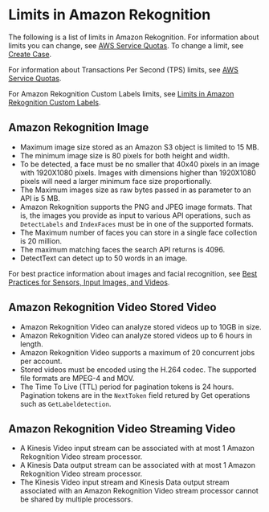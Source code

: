 # Limits in Amazon Rekognition<a name="limits"></a>

The following is a list of limits in Amazon Rekognition\. For information about limits you can change, see [AWS Service Quotas](https://docs.aws.amazon.com/general/latest/gr/rekognition_region.html#limits_rekognition)\. To change a limit, see [Create Case](https://console.aws.amazon.com/support/v1#/case/create?issueType=service-limit-increase)\.

For information about Transactions Per Second \(TPS\) limits, see [AWS Service Quotas](https://docs.aws.amazon.com/general/latest/gr/rekognition_region.html#limits_rekognition)\.

For Amazon Rekognition Custom Labels limits, see [Limits in Amazon Rekognition Custom Labels](https://docs.aws.amazon.com/rekognition/latest/customlabels-dg/limits.html)\.

## Amazon Rekognition Image<a name="limits-image"></a>
+ Maximum image size stored as an Amazon S3 object is limited to 15 MB\. 
+ The minimum image size is 80 pixels for both height and width\.
+ To be detected, a face must be no smaller that 40x40 pixels in an image with 1920X1080 pixels\. Images with dimensions higher than 1920X1080 pixels will need a larger minimum face size proportionally\. 
+ The Maximum images size as raw bytes passed in as parameter to an API is 5 MB\.
+ Amazon Rekognition supports the PNG and JPEG image formats\. That is, the images you provide as input to various API operations, such as `DetectLabels` and `IndexFaces` must be in one of the supported formats\.
+ The Maximum number of faces you can store in a single face collection is 20 million\.
+ The maximum matching faces the search API returns is 4096\.
+ DetectText can detect up to 50 words in an image\.

For best practice information about images and facial recognition, see [Best Practices for Sensors, Input Images, and Videos](best-practices.md)\.

## Amazon Rekognition Video Stored Video<a name="limits-vstored-video"></a>
+ Amazon Rekognition Video can analyze stored videos up to 10GB in size\.
+ Amazon Rekognition Video can analyze stored videos up to 6 hours in length\.
+ Amazon Rekognition Video supports a maximum of 20 concurrent jobs per account\.
+ Stored videos must be encoded using the H\.264 codec\. The supported file formats are MPEG\-4 and MOV\.
+ The Time To Live \(TTL\) period for pagination tokens is 24 hours\. Pagination tokens are in the `NextToken` field retured by Get operations such as `GetLabeldetection`\.

## Amazon Rekognition Video Streaming Video<a name="limits-streaming-video"></a>
+ A Kinesis Video input stream can be associated with at most 1 Amazon Rekognition Video stream processor\.
+ A Kinesis Data output stream can be associated with at most 1 Amazon Rekognition Video stream processor\. 
+ The Kinesis Video input stream and Kinesis Data output stream associated with an Amazon Rekognition Video stream processor cannot be shared by multiple processors\.